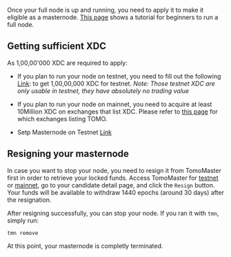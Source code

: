 Once your full node is up and running, you need to apply 
it to make it eligible as a masternode.
[This page](/get-started/run-node/) shows a tutorial for beginners to run a full node.

## Getting sufficient XDC
As 1,00,00'000 XDC are required to apply: 

* If you plan to run your node on testnet, you need to 
fill out the following [Link](http://xinfin.network/#getTestXDC):
to get 1,00,00,000 XDC for testnet.
*Note: Those testnet XDC are only usable in testnet, they have absolutely no trading value*

* If you plan to run your node on mainnet, you need to acquire at least 10Million XDC on 
exchanges that list XDC. 
Please refer to [this page](https://xinfin.io/) for which exchanges listing TOMO.

* Setp Masternode on Testnet [Link](http://xinfin.network)


## Resigning your masternode
In case you want to stop your node, you need to resign it from TomoMaster first 
in order to retrieve your locked funds.
Access TomoMaster for [testnet](https://master.testnet.xinfin.org) or 
[mainnet](https://master.xinfin.org), go to your candidate detail page, 
and click the `Resign` button.
Your funds will be available to withdraw 1440 epochs (around 30 days) after the resignation.

After resigning successfully, you can stop your node. If you ran it with `tmn`, simply run:
```
tmn remove
```

At this point, your masternode is completly terminated.
